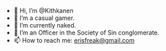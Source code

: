 - 👋 Hi, I’m @Kithkanen
- 👀 I’m a casual gamer.
- 🌱 I’m currently naked.
- 💞️ I’m an Officer in the Society of Sin conglomerate. 
- 📫 How to reach me: erisfreak@gmail.com

<!---
Kithkanen/Kithkanen is a ✨ special ✨ repository because its `README.md` (this file) appears on your GitHub profile.
You can click the Preview link to take a look at your changes.
--->
